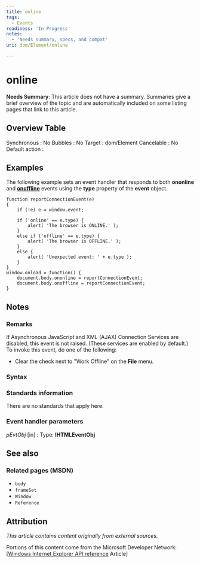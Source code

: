 ```yaml
---
title: online
tags:
  - Events
readiness: 'In Progress'
notes:
  - 'Needs summary, specs, and compat'
uri: dom/Element/online

---
```

# online

**Needs Summary**: This article does not have a summary. Summaries give a brief overview of the topic and are automatically included on some listing pages that link to this article.

## Overview Table

Synchronous
:   No
Bubbles
:   No
Target
:   dom/Element
Cancelable
:   No
Default action
:

## Examples

The following example sets an event handler that responds to both **ononline** and [**onoffline**](/dom/Element/offline) events using the **type** property of the **event** object.

    function reportConnectionEvent(e)
    {
        if (!e) e = window.event;

        if ('online' == e.type) {
            alert( 'The browser is ONLINE.' );
        }
        else if ('offline' == e.type) {
            alert( 'The browser is OFFLINE.' );
        }
        else {
            alert( 'Unexpected event: ' + e.type );
        }
    }
    window.onload = function() {
        document.body.ononline = reportConnectionEvent;
        document.body.onoffline = reportConnectionEvent;
    }

## Notes

### Remarks

If Asynchronous JavaScript and XML (AJAX) Connection Services are disabled, this event is not raised. (These services are enabled by default.) To invoke this event, do one of the following:

-   Clear the check next to "Work Offline" on the **File** menu.

### Syntax

### Standards information

There are no standards that apply here.

### Event handler parameters

*pEvtObj* [in]
:   Type: ****IHTMLEventObj****

## See also

### Related pages (MSDN)

-   `body`
-   `frameSet`
-   `Window`
-   `Reference`

## Attribution

*This article contains content originally from external sources.*

Portions of this content come from the Microsoft Developer Network: [[Windows Internet Explorer API reference](http://msdn.microsoft.com/en-us/library/ie/hh828809%28v=vs.85%29.aspx) Article]

